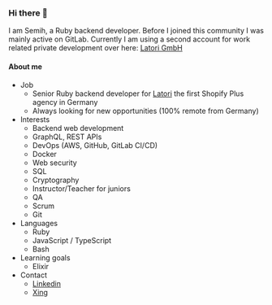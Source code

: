 ### Hi there 👋

I am Semih, a Ruby backend developer. Before I joined this community I was mainly active on GitLab.
Currently I am using a second account for work related private development over here: [Latori GmbH](https://github.com/semih-ordu-latori)

#### About me

- Job
  - Senior Ruby backend developer for [Latori](https://www.shopify.com/plus/partners/latori-gmbh) the first Shopify Plus agency in Germany
  - Always looking for new opportunities (100% remote from Germany)
- Interests
  - Backend web development
  - GraphQL, REST APIs
  - DevOps (AWS, GitHub, GitLab CI/CD)
  - Docker
  - Web security
  - SQL
  - Cryptography
  - Instructor/Teacher for juniors
  - QA
  - Scrum
  - Git
- Languages
  - Ruby
  - JavaScript / TypeScript
  - Bash
- Learning goals
  - Elixir
- Contact
  - [Linkedin](https://www.linkedin.com/in/semih-han-ordu/)
  - [Xing](https://www.xing.com/profile/SemihHan_Ordu/cv)
